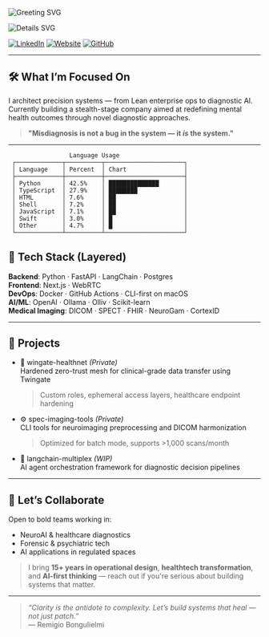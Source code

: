 ![Greeting SVG](https://readme-typing-svg.herokuapp.com?font=Fira+Code&weight=500&size=30&pause=1000&color=FFFFFF&background=00000000&center=false&vCenter=true&repeat=false&width=1000&height=50&lines=%F0%9F%91%8B+Hi%2C+I%E2%80%99m+Remigio+Bongulielmi)

![Details SVG](https://readme-typing-svg.herokuapp.com?font=Fira+Code&weight=500&size=18&pause=1000&color=FFFFFF&background=00000000&center=false&vCenter=true&multiline=true&repeat=false&width=1000&height=100&lines=%F0%9F%94%A7+CTO+%7C+Systems+Thinker+%7C+Ops+%2B+AI+%7C+Lean+Six+Sigma+MBB+%7C+15%2B+yrs+global+XP+%7C+Trained+1200%2B;%F0%9F%A7%A0+Operating+at+the+intersection+of+AI%2C+neurotech%2C+and+diagnostic+innovation;%F0%9F%8C%8D+Based+in+Switzerland+%7C+Building+globally)


[![LinkedIn](https://img.shields.io/badge/LinkedIn-thesingularity-blue?logo=linkedin)](https://www.linkedin.com/in/thesingularity/)
[![Website](https://img.shields.io/badge/Website-bongulielmi.com-green)](https://www.remigiobongulielmi.com)
[![GitHub](https://img.shields.io/badge/GitHub-Bongulielmi-000000?logo=github&logoColor=white)](https://github.com/Bongulielmi)

---

## 🛠️ What I’m Focused On

I architect precision systems — from Lean enterprise ops to diagnostic AI.  
Currently building a stealth-stage company aimed at redefining mental health outcomes through novel diagnostic approaches.

> **"Misdiagnosis is not a bug in the system — it *is* the system."**

---
```text
                 Language Usage
 ┌─────────────┬──────────┬──────────────────────┐
 │ Language    │ Percent  │ Chart                │
 ├─────────────┼──────────┼──────────────────────┤
 │ Python      │ 42.5%    │ ██████████████       │
 │ TypeScript  │ 27.9%    │ ████████             │
 │ HTML        │ 7.6%     │ ██                   │
 │ Shell       │ 7.2%     │ ██                   │
 │ JavaScript  │ 7.1%     │ ██                   │
 │ Swift       │ 3.0%     │ █                    │
 │ Other       │ 4.7%     │ █                    │
 └─────────────┴──────────┴──────────────────────┘
```

## 🧰 Tech Stack (Layered)

**Backend**: Python · FastAPI · LangChain · Postgres  
**Frontend**: Next.js · WebRTC  
**DevOps**: Docker · GitHub Actions · CLI-first on macOS  
**AI/ML**: OpenAI · Ollama · Olliv · Scikit-learn  
**Medical Imaging**: DICOM · SPECT · FHIR · NeuroGam · CortexID

---

## 📂 Projects

- 🔐 	wingate-healthnet *(Private)*  
  Hardened zero-trust mesh for clinical-grade data transfer using Twingate  
  > Custom roles, ephemeral access layers, healthcare endpoint hardening

- ⚙️ spec-imaging-tools *(Private)*  
  CLI tools for neuroimaging preprocessing and DICOM harmonization  
  > Optimized for batch mode, supports >1,000 scans/month

- 🧩 langchain-multiplex *(WIP)*  
  AI agent orchestration framework for diagnostic decision pipelines

---

## 🤝 Let’s Collaborate

Open to bold teams working in:

- NeuroAI & healthcare diagnostics  
- Forensic & psychiatric tech  
- AI applications in regulated spaces

> I bring **15+ years in operational design**, **healthtech transformation**, and **AI-first thinking** — reach out if you're serious about building systems that matter.

---

> *“Clarity is the antidote to complexity. Let’s build systems that heal — not just patch.”*  
> — Remigio Bongulielmi

<!--
**Bongulielmi/Bongulielmi** is a ✨ _special_ ✨ repository because its `README.md` (this file) appears on your GitHub profile.

Here are some ideas to get you started:

- 🔭 I’m currently working on ...
- 🌱 I’m currently learning ...
- 👯 I’m looking to collaborate on ...
- 🤔 I’m looking for help with ...
- 💬 Ask me about ...
- 📫 How to reach me: ...
- 😄 Pronouns: ...
- ⚡ Fun fact: ...
-->
